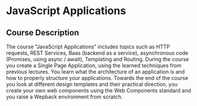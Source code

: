 # JavaScript Applications
## Course Description
The course "JavaScript Applications" includes topics such as HTTP requests, REST Services, Baas (backend as a service), asynchronous code (Promises, using async / await),
Templating and Routing. During the course you create a Single Page Application, using the learned techniques from previous lectures. You learn what the architecture of
an application is and how to properly structure your applications. Towards the end of the course you look at different design templates and their practical direction,
you create your own web components using the Web Components standard and you raise a Wepback environment from scratch.
